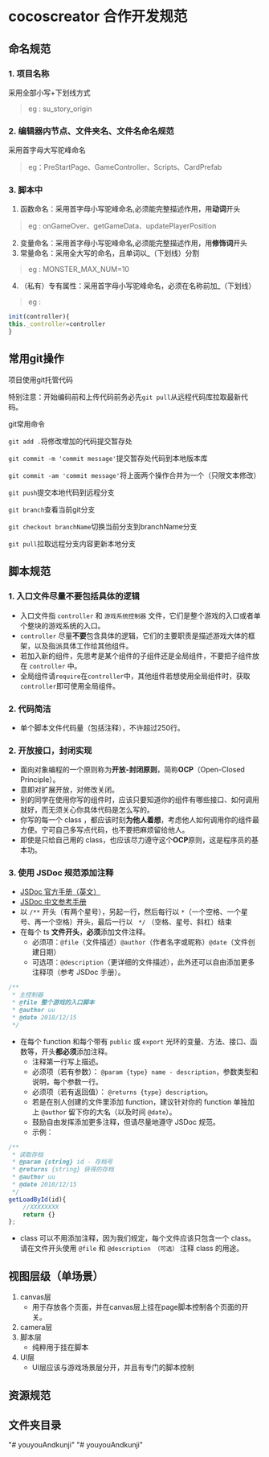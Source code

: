 # cocoscreator 合作开发规范

## 命名规范
### 1. 项目名称  
采用全部小写+下划线方式  
>eg : su_story_origin
### 2. 编辑器内节点、文件夹名、文件名命名规范  
采用首字母大写驼峰命名  
>eg：PreStartPage、GameController、Scripts、CardPrefab
### 3. 脚本中
1. 函数命名：采用首字母小写驼峰命名,必须能完整描述作用，用**动词**开头  
>eg : onGameOver、getGameData、updatePlayerPosition
2. 变量命名：采用首字母小写驼峰命名,必须能完整描述作用，用**修饰词**开头
3. 常量命名：采用全大写的命名，且单词以_（下划线）分割 
>eg : MONSTER_MAX_NUM=10
4. （私有）专有属性：采用首字母小写驼峰命名，必须在名称前加_（下划线） 
>eg :  
``` javascript
init(controller){  
this._controller=controller  
}
```
 
## 常用git操作
项目使用git托管代码

特别注意：开始编码前和上传代码前务必先`git pull`从远程代码库拉取最新代码。

git常用命令

`git add .`将修改增加的代码提交暂存处

`git commit -m 'commit message'`提交暂存处代码到本地版本库

`git commit -am 'commit message'`将上面两个操作合并为一个（只限文本修改）

`git push`提交本地代码到远程分支

`git branch`查看当前git分支

`git checkout branchName`切换当前分支到branchName分支

`git pull`拉取远程分支内容更新本地分支



## 脚本规范
### 1. 入口文件尽量不要包括具体的逻辑

- 入口文件指 `controller` 和 `游戏系统控制器` 文件，它们是整个游戏的入口或者单个整块的游戏系统的入口。
- `controller` 尽量**不要**包含具体的逻辑，它们的主要职责是描述游戏大体的框架，以及指派具体工作给其他组件。
- 若加入新的组件，先思考是某个组件的子组件还是全局组件，不要把子组件放在 `controller` 中。
- 全局组件请`require`在`controller`中，其他组件若想使用全局组件时，获取`controller`即可使用全局组件。

### 2. 代码简洁
- 单个脚本文件代码量（包括注释），不许超过250行。

### 2. 开放接口，封闭实现

- 面向对象编程的一个原则称为**开放-封闭原则**，简称**OCP**（Open-Closed Principle）。
- 意即对扩展开放，对修改关闭。
- 别的同学在使用你写的组件时，应该只要知道你的组件有哪些接口、如何调用就好，而无须关心你具体代码是怎么写的。
- 你写的每一个 class ，都应该时刻**为他人着想**，考虑他人如何调用你的组件最方便。宁可自己多写点代码，也不要把麻烦留给他人。
- 即使是只给自己用的 class，也应该尽力遵守这个**OCP**原则，这是程序员的基本功。
### 3. 使用 JSDoc 规范添加注释

- [JSDoc 官方手册（英文）](http://usejsdoc.org/)
- [JSDoc 中文参考手册](https://yuri4ever.github.io/jsdoc/)
- 以 `/**` 开头（有两个星号），另起一行，然后每行以 ` * `（一个空格、一个星号、再一个空格）开头，最后一行以 ` */` （空格、星号、斜杠）结束
- 在每个 ts **文件开头**，**必须**添加文件注释。
  - 必须项：`@file`（文件描述）`@author`（作者名字或昵称）`@date`（文件创建日期）
  - 可选项：`@description`（更详细的文件描述），此外还可以自由添加更多注释项（参考 JSDoc 手册）。
```javascript
/**
 * 主控制器
 * @file 整个游戏的入口脚本
 * @author uu
 * @date 2018/12/15
 */
```
- 在每个 function 和每个带有 `public` 或 `export` 光环的变量、方法、接口、函数等，开头**都必须**添加注释。
  - 注释第一行写上描述。
  - 必须项（若有参数）： `@param {type} name - description`，参数类型和说明，每个参数一行。
  - 必须项（若有返回值）： `@returns {type} description`。
  - 若是在别人创建的文件里添加 function，建议针对你的 function 单独加上 `@author` 留下你的大名（以及时间 `@date`）。
  - 鼓励自由发挥添加更多注释，但请尽量地遵守 JSDoc 规范。
  - 示例：
```javascript
/**
 * 读取存档
 * @param {string} id - 存档号
 * @returns {string} 获得的存档
 * @author uu
 * @date 2018/12/15
 */
getLoadById(id){
    //XXXXXXXX
    return {}
};
```
- class 可以不用添加注释，因为我们规定，每个文件应该只包含一个 class。请在文件开头使用 `@file` 和 `@description （可选）` 注释 class 的用途。
## 视图层级（单场景）
1. canvas层
   - 用于存放各个页面，并在canvas层上挂在page脚本控制各个页面的开关。
2. camera层
3. 脚本层
   - 纯粹用于挂在脚本
4. UI层
   - UI层应该与游戏场景层分开，并且有专门的脚本控制
## 资源规范
## 文件夹目录
"# youyouAndkunji" 
 "# youyouAndkunji" 
